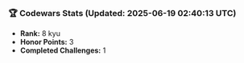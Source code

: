 ### 🏆 Codewars Stats (Updated: 2025-06-19 02:40:13 UTC)

- **Rank:** 8 kyu
- **Honor Points:** 3
- **Completed Challenges:** 1
